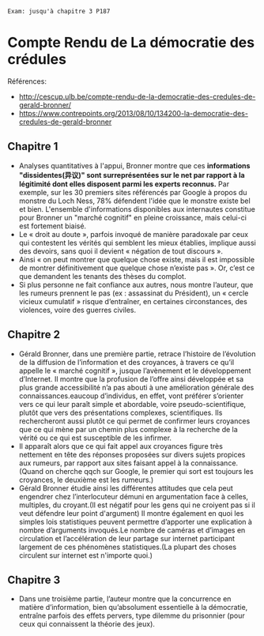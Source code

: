 `Exam: jusqu'à chapitre 3 P187`
# Compte Rendu de La démocratie des crédules
Références:
- http://cescup.ulb.be/compte-rendu-de-la-democratie-des-credules-de-gerald-bronner/
- https://www.contrepoints.org/2013/08/10/134200-la-democratie-des-credules-de-gerald-bronner


## Chapitre 1
 * Analyses quantitatives à l'appui, Bronner montre que ces **informations "dissidentes(异议)" sont surreprésentées sur le net par rapport à la légitimité dont elles disposent parmi les experts reconnus.** Par exemple, sur les 30 premiers sites référencés par Google à propos du monstre du Loch Ness, 78% défendent l'idée que le monstre existe bel et bien. L'ensemble d'informations disponibles aux internautes constitue pour Bronner un "marché cognitif" en pleine croissance, mais celui-ci est fortement biaisé.
 * Le « droit au doute », parfois invoqué de manière paradoxale par ceux qui contestent les vérités qui semblent les mieux établies, implique aussi des devoirs, sans quoi il devient « négation de tout discours ».
 *  Ainsi « on peut montrer que quelque chose existe, mais il est impossible de montrer définitivement que quelque chose n’existe pas ». Or, c’est ce que demandent les tenants des thèses du complot.
 * Si plus personne ne fait confiance aux autres, nous montre l’auteur, que les rumeurs prennent le pas (ex : assassinat du Président), un « cercle vicieux cumulatif » risque d’entraîner, en certaines circonstances, des violences, voire des guerres civiles.   


 ## Chapitre 2
 * Gérald Bronner, dans une première partie, retrace l’histoire de l’évolution de la diffusion de l’information et des croyances, à travers ce qu’il appelle le « marché cognitif », jusque l’avènement et le développement d’Internet. Il montre que la profusion de l’offre ainsi développée et sa plus grande accessibilité n’a pas abouti à une amélioration générale des connaissances.eaucoup d’individus, en effet, vont préférer s’orienter vers ce qui leur paraît simple et abordable, voire pseudo-scientifique, plutôt que vers des présentations complexes, scientifiques. Ils rechercheront aussi plutôt ce qui permet de confirmer leurs croyances que ce qui mène par un chemin plus complexe à la recherche de la vérité ou ce qui est susceptible de les infirmer.
 * Il apparaît alors que ce qui fait appel aux croyances figure très nettement en tête des réponses proposées sur divers sujets propices aux rumeurs, par rapport aux sites faisant appel à la connaissance.(Quand on cherche qqch sur Google, le premier qui sort est toujours les croyances, le deuxième est les rumeurs.)
 * Gérald Bronner étudie ainsi les différentes attitudes que cela peut engendrer chez l’interlocuteur démuni en argumentation face à celles, multiples, du croyant.(Il est négatif pour les gens qui ne croiyent pas si il veut défendre leur point d'argument) Il montre également en quoi les simples lois statistiques peuvent permettre d’apporter une explication à nombre d’arguments invoqués.Le nombre de caméras  et d’images en circulation et l’accélération de leur partage sur internet participant largement de ces phénomènes statistiques.(La plupart des choses circulent sur internet est n'importe quoi.)

## Chapitre 3
* Dans une troisième partie, l’auteur montre que la concurrence en matière d’information, bien qu’absolument essentielle à la démocratie, entraîne parfois des effets pervers, type dilemme du prisonnier (pour ceux qui connaissent la théorie des jeux).
